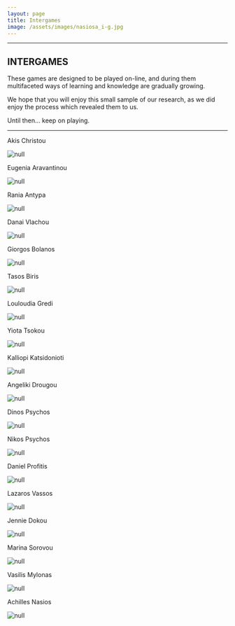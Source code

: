 ```yaml
---
layout: page
title: Intergames
image: /assets/images/nasiosa_i-g.jpg
---
```

- - -

## **INTERGAMES**

These games are designed to be played on-line, and during them multifaceted ways of learning and knowledge are gradually growing.

We hope that you will enjoy this small sample of our research, as we did enjoy the process which revealed them to us.

Until then… keep on playing.

- - -

Akis Christou

![null](/assets/images/christou.jpg)

Eugenia Aravantinou

![null](/assets/images/aravantinou.jpg)

Rania Antypa

![null](/assets/images/antypa.jpg)

Danai Vlachou

![null](/assets/images/vlachou.jpg)

Giorgos Bolanos

![null](/assets/images/bolanos.jpg)

Tasos Biris

![null](/assets/images/biris.jpg)

Louloudia Gredi

![null](/assets/images/gredilou.jpg)

Yiota Tsokou

![null](/assets/images/tsokou.jpg)

Kalliopi Katsidonioti

![null](/assets/images/katsidonioti.jpg)

Angeliki Drougou

![null](/assets/images/drougou.jpg)

Dinos Psychos

![null](/assets/images/dpsichos.jpg)

Nikos Psychos

![null](/assets/images/psichosn_i-g.jpg)

Daniel Profitis

![null](/assets/images/profitisok.jpg)

Lazaros Vassos

![null](/assets/images/vassosl-i-g.jpg)

Jennie Dokou

![null](/assets/images/dokou.jpg)

Marina Sorovou

![null](/assets/images/sorovouok.jpg)

Vasilis Mylonas

![null](/assets/images/mylonasv-i-g.jpg)

Achilles Nasios

![null](/assets/images/nasiosa.jpg)
